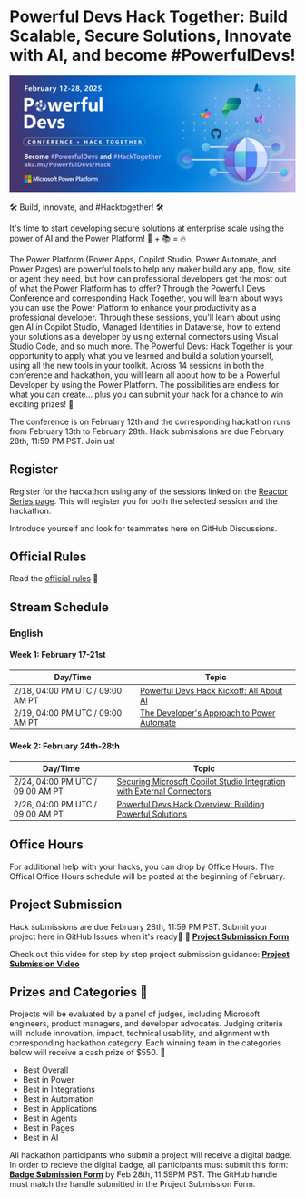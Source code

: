 # Powerful Devs Hack Together: Build Scalable, Secure Solutions, Innovate with AI, and become #PowerfulDevs!

<img width="1599" alt="Powerful Devs Hack Banner" src="media/Powerful Devs Banner Hack Together.png">

🛠️ Build, innovate, and #Hacktogether! 🛠️

It's time to start developing secure solutions at enterprise scale using the power of AI and the Power Platform! 🤖 + 📚 = 🔥

The Power Platform (Power Apps, Copilot Studio, Power Automate, and Power Pages) are powerful tools to help any maker build any app, flow, site or agent they need, but how can professional developers get the most out of what the Power Platform has to offer? 
Through the Powerful Devs Conference and corresponding Hack Together, you will learn about ways you can use the Power Platform to enhance your productivity as a professional developer. Through these sessions, you'll learn about using gen AI in Copilot Studio, Managed Identities in Dataverse, how to extend your solutions as a developer by using external connectors using Visual Studio Code, and so much more. 
The Powerful Devs: Hack Together is your opportunity to apply what you've learned and build a solution yourself, using all the new tools in your toolkit. Across 14 sessions in both the conference and hackathon, you will learn all about how to be a Powerful Developer by using the Power Platform. The possibilities are endless for what you can create... plus you can submit your hack for a chance to win exciting prizes! 🥳

The conference is on February 12th and the corresponding hackathon runs from February 13th to February 28th. Hack submissions are due February 28th, 11:59 PM PST. Join us!

## Register

Register for the hackathon using any of the sessions linked on the [Reactor Series page](https://aka.ms/PowerfulDevs). This will register you for both the selected session and the hackathon.

Introduce yourself and look for teammates here on GitHub Discussions.


## Official Rules

Read the [official rules](https://github.com/microsoft/Powerful-Devs-Hack-Together/blob/main/OFFICIAL_RULES.md) 📃

## Stream Schedule

### English

#### Week 1: February 17-21st

| Day/Time              | Topic                    |
| --------------------- | ------------------------ |
| 2/18, 04:00 PM UTC / 09:00 AM PT    | [Powerful Devs Hack Kickoff: All About AI](https://developer.microsoft.com/en-us/reactor/events/24444/) |
| 2/19, 04:00 PM UTC / 09:00 AM PT    | [The Developer's Approach to Power Automate](https://developer.microsoft.com/en-us/reactor/events/24446/) |

#### Week 2: February 24th-28th

| Day/Time              | Topic                    |
| --------------------- | ------------------------ |
| 2/24, 04:00 PM UTC / 09:00 AM PT    | [Securing Microsoft Copilot Studio Integration with External Connectors](https://developer.microsoft.com/en-us/reactor/events/24447/) |
| 2/26, 04:00 PM UTC / 09:00 AM PT    | [Powerful Devs Hack Overview: Building Powerful Solutions](https://developer.microsoft.com/en-us/reactor/events/24445/) |


## Office Hours

For additional help with your hacks, you can drop by Office Hours. The Offical Office Hours schedule will be posted at the beginning of February.

## Project Submission

Hack submissions are due February 28th, 11:59 PM PST.
Submit your project here in GitHub Issues when it's ready🚀
**🚀 [Project Submission Form](https://aka.ms/PowerfulDevs/ProjectSubmission)**


Check out this video for step by step project submission guidance:
**[Project Submission Video](https://github.com/microsoft/hack-together-teams/assets/3199282/572ea387-61ec-4b77-9885-23b5b2bd39bd)**


## Prizes and Categories 🏅

Projects will be evaluated by a panel of judges, including Microsoft engineers, product managers, and developer advocates. Judging criteria will include innovation, impact, technical usability, and alignment with corresponding hackathon category.
Each winning team in the categories below will receive a cash prize of $550. 💸

* Best Overall
* Best in Power
* Best in Integrations
* Best in Automation
* Best in Applications
* Best in Agents
* Best in Pages
* Best in AI

All hackathon participants who submit a project will receive a digital badge. In order to recieve the digital badge, all participants must submit this form: **[Badge Submission Form](https://aka.ms/PowerfulDevs/Badges)** by Feb 28th, 11:59PM PST. The GitHub handle must match the handle submitted in the Project Submission Form. 

